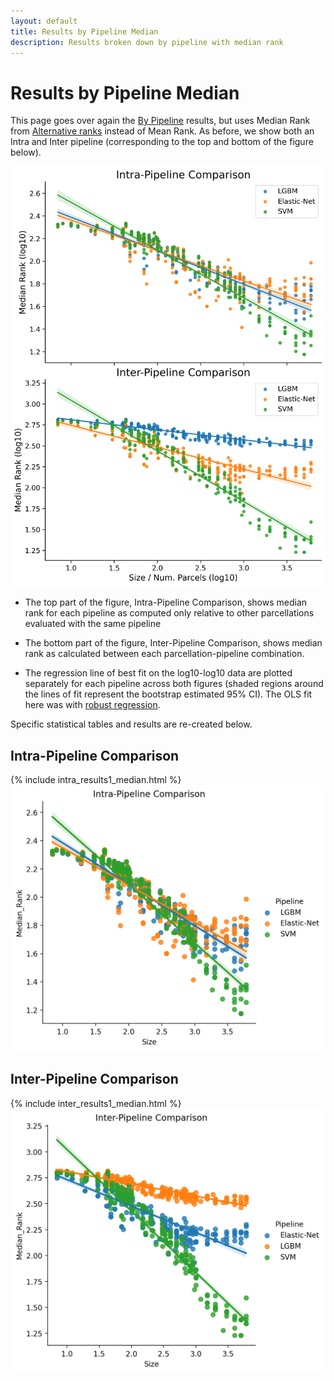 ```yaml
---
layout: default
title: Results by Pipeline Median
description: Results broken down by pipeline with median rank
---
```


# Results by Pipeline Median

This page goes over again the [By Pipeline](./by_pipeline.html) results, but uses Median Rank from [Alternative ranks](./results_intro#alternative-ranks) instead of Mean Rank.
As before, we show both an Intra and Inter pipeline (corresponding to the top and bottom of the figure below).

![By Pipeline](https://raw.githubusercontent.com/sahahn/parc_scaling/master/analyze/Figures/Figure3_median.png)

- The top part of the figure, Intra-Pipeline Comparison, shows median rank
  for each pipeline as computed only relative to other parcellations evaluated with the same pipeline

- The bottom part of the figure, Inter-Pipeline Comparison, shows median rank as
  calculated between each parcellation-pipeline combination.

- The regression line of best fit on the log10-log10 data are plotted separately
  for each pipeline across both figures (shaded regions around the lines of fit represent the bootstrap estimated 95% CI).
  The OLS fit here was with [robust regression](https://www.statsmodels.org/stable/rlm.html).

Specific statistical tables and results are re-created below.

## Intra-Pipeline Comparison

{% include intra_results1_median.html %}
![By Pipeline](https://raw.githubusercontent.com/sahahn/parc_scaling/master/analyze/Figures/intra_plot1_median.png)


## Inter-Pipeline Comparison


{% include inter_results1_median.html %}
![B](https://raw.githubusercontent.com/sahahn/parc_scaling/master/analyze/Figures/inter_plot1_median.png)

